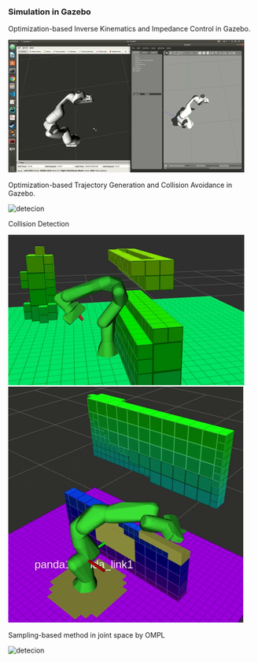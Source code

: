 
### Simulation in Gazebo
Optimization-based Inverse Kinematics and Impedance Control in Gazebo.  

![detecion](gif/ik.gif)  

Optimization-based Trajectory Generation and Collision Avoidance in Gazebo.  

![detecion](gif/nur_mpc_map.gif)  

Collision Detection

![detecion](gif/collision_detection.gif)  
![detecion](gif/distance_calc.gif)  

Sampling-based method in joint space by OMPL

![detecion](gif/ompl.gif)  

